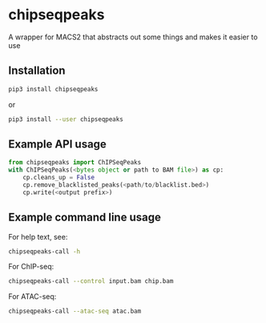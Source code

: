 # chipseqpeaks

A wrapper for MACS2 that abstracts out some things and makes it easier to use

## Installation

```sh
pip3 install chipseqpeaks
```

or

```sh
pip3 install --user chipseqpeaks
```

## Example API usage
```python
from chipseqpeaks import ChIPSeqPeaks
with ChIPSeqPeaks(<bytes object or path to BAM file>) as cp:
    cp.cleans_up = False
    cp.remove_blacklisted_peaks(<path/to/blacklist.bed>)
    cp.write(<output prefix>)
```

## Example command line usage

For help text, see:
```sh
chipseqpeaks-call -h
```
For ChIP-seq:
```sh
chipseqpeaks-call --control input.bam chip.bam
```

For ATAC-seq:
```sh
chipseqpeaks-call --atac-seq atac.bam
```
